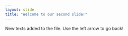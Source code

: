 ```yaml
---
layout: slide
title: "Welcome to our second slide!"
---
```

New texts added to the file.
Use the left arrow to go back!
